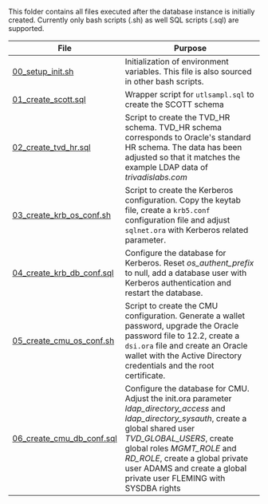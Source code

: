 This folder contains all files executed after the database instance is initially created. Currently only bash scripts (.sh) as well SQL scripts (.sql) are supported. 

| File                      | Purpose                                                                                   |
|---------------------------|-------------------------------------------------------------------------------------------|
|[00_setup_init.sh](00_setup_init.sh)| Initialization of environment variables. This file is also sourced in other bash scripts. |
|[01_create_scott.sql](01_create_scott.sql)| Wrapper script for ``utlsampl.sql`` to create the SCOTT schema                            |
|[02_create_tvd_hr.sql](02_create_tvd_hr.sql)| Script to create the TVD_HR schema. TVD_HR schema corresponds to Oracle's standard HR schema. The data has been adjusted so that it matches the example LDAP data of *trivadislabs.com* |
|[03_create_krb_os_conf.sh](03_create_krb_os_conf.sh)| Script to create the Kerberos configuration. Copy the keytab file, create a ``krb5.conf`` configuration file and adjust ``sqlnet.ora`` with Kerberos related parameter. |
|[04_create_krb_db_conf.sql](04_create_krb_db_conf.sql)| Configure the database for Kerberos. Reset *os_authent_prefix* to null, add a database user with Kerberos authentication and restart the database. |
|[05_create_cmu_os_conf.sh](05_create_cmu_os_conf.sh)| Script to create the CMU configuration. Generate a wallet password, upgrade the Oracle password file to 12.2, create a ``dsi.ora`` file and create an Oracle wallet with the Active Directory credentials and the root certificate. |
|[06_create_cmu_db_conf.sql](06_create_cmu_db_conf.sql)| Configure the database for CMU. Adjust the init.ora parameter *ldap_directory_access* and *ldap_directory_sysauth*, create a global shared  user *TVD_GLOBAL_USERS*, create global roles *MGMT_ROLE* and *RD_ROLE*, create a global private user ADAMS and create a global private user FLEMING with SYSDBA rights |
